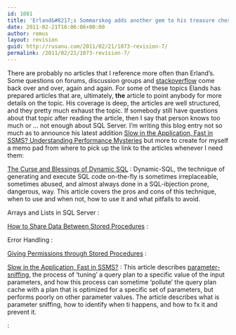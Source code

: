 ```yaml
---
id: 1081
title: 'Erland&#8217;s Sommarskog adds another gem to his treasure chest'
date: 2011-02-21T16:06:06+00:00
author: remus
layout: revision
guid: http://rusanu.com/2011/02/21/1073-revision-7/
permalink: /2011/02/21/1073-revision-7/
---
```

There are probably no articles that I reference more often than Erland&#8217;s. Some questions on forums, discussion groups and [stackoverflow](stackoverflow.com) come back over and over, again and again. For some of these topics Elands has prepared articles that are, ultimately, **the** article to point anybody for more details on the topic. His coverage is deep, the articles are well structured, and they pretty much exhaust the topic. If somebody still have questions about that topic after reading the article, then I say that person knows too much or &#8230; not enough about SQL Server. I&#8217;m writing this blog entry not so much as to announce his latest addition <a href="http://www.sommarskog.se/query-plan-mysteries.html" target="_blank">Slow in the Application, Fast in SSMS? Understanding Performance Mysteries</a> but more to create for myself a memo pad from where to pick up the link to the articles whenever I need them:

<a href="http://www.sommarskog.se/dynamic_sql.html" target="_blank">The Curse and Blessings of Dynamic SQL</a>
:   Dynamic-SQL, the technique of generating and execute SQL code on-the-fly is sometimes irreplaceable, sometimes abused, and almost always done in a SQL-ibjection prone, dangerous, way. This article covers the pros and cons of this technique, when to use and when not, how to use it and what pitfalls to avoid.

Arrays and Lists in SQL Server
:   

<a href="http://www.sommarskog.se/share_data.html" target="_blank">How to Share Data Between Stored Procedures</a>
:   

Error Handling
:   

<a href="http://www.sommarskog.se/grantperm.html" target="_blank">Giving Permissions through Stored Procedures</a>
:   

<a href="http://www.sommarskog.se/query-plan-mysteries.html" target="_blank">Slow in the Application, Fast in SSMS?</a>
:   This article describes <a href="http://technet.microsoft.com/en-us/library/cc966425.aspx#XSLTsection133121120120" target="_blank">parameter-sniffing</a>, the process of &#8216;tuning&#8217; a query plan to a specific value of the input parameters, and how this process can sometime &#8216;pollute&#8217; the query plan cache with a plan that is optimized for a specific set of parameters, but performs poorly on other parameter values. The article describes what is parameter sniffing, how to identify when ti happens, and how to fx it and prevent it.

<a href="" target="_blank"></a>
: